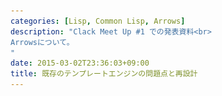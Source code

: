 ```yaml
---
categories: [Lisp, Common Lisp, Arrows]
description: "Clack Meet Up #1 での発表資料<br>
Arrowsについて。
"
date: 2015-03-02T23:36:03+09:00
title: 既存のテンプレートエンジンの問題点と再設計
---
```

<section data-markdown
    data-separator="\n===\n"
    data-vertical="\n---\n"
    data-notes="^Note:">
<script type="text/template">
<style type="text/css">
.red {
color: red;
}
</style>
# 既存のテンプレートエンジンの問題点と再設計、あるいはArrowsについて
-----------------------------------------------------------------
Clack Meet Up #1  
2015-03-05 @サムライト

<!-- .slide: class="center" -->
===
# About Me
---------
![κeenのアイコン](/images/icon.png) <!-- .element: style="position:absolute;right:0;z-index:-1" -->

 + κeen
 + [@blackenedgold](https://twitter.com/blackenedgold)
 + Github: [KeenS](https://github.com/KeenS)
 + 野生のLisper
 + Lisp, Ruby, OCaml, Shell Scriptあたりを書きます
===
# Template Engines

<!-- .slide: class="center" -->
===
# Existing Architeture
----------------------
0. (リクエスト)
1. アプリ
  0. 引数を計算
  1. テンプレートに引数を渡す
  2. レスポンスをレンダリング <!--.element: class="fragment grow"  -->
4. レスポンスをサーバに渡す
5. (レスポンス)
===
# Rendering?
----------------------
* 結合した文字列はクライアントに返ったらその後はゴミ
 + GCへ負荷がかかる (後述)
* クライアントにとって1つの文字列である必要はない
* むしろ返せる部分だけ先に返した方が得（後述）
===
# GC Pressure (SBCL)
-----------------
* 世代別Copy GC
* 結合した文字列は比較的大きい
* `alloc_space`に入らない大きさならアロケートが遅い
* GCを頻繁に起動してしまう
* 16KBを越えると特別扱いされて遅い/メモリを喰う
* LispのWebアプリはレスポンスタイムの分散が大きい（要出展）

参考: [SBCL GENCGC @ x86 Linux](http://cl-www.msi.co.jp/reports/sbcl-gc-memo.html)
===
# Split Response
---------------
例えば、こんなの

<pre><code class="html">&lt;!DOCTYPE html&gt;
&lt;html xmlns=&quot;http://www.w3.org/1999/xhtml&quot; xml:lang=&quot;en&quot; lang=&quot;en-us&quot;&gt;
    &lt;head&gt;
        &lt;link rel=&quot;stylesheet&quot; href=&quot;http://localhost:1313//reveal.js/lib/css/xcode.css&quot;&gt;
        &lt;script src=&quot;//ajax.googleapis.com/ajax/libs/jquery/1.7.2/jquery.min.js&quot;&gt;&lt;/script&gt;
        ....
        &lt;/script&gt;
    &lt;/head&gt;
    &lt;body class=&quot;li-body&quot;&gt;
    &lt;header&gt;{{ header }}&lt;/header&gt;
    {{ body }}
    ...
</code></pre>
===
# Split Response
---------------
1. `{{ header }}`の前に先頭から`<header>`までを返す
2. `{{ header }}`を返す
3. `</header>`を返す
4. `{{ body }}`を返す

...

===
# Pros of Split Response
------------------------
* `header`を計算してる間にクライアントにhead部分が渡る
  + 先に`<link>`や`<script>`を要求出来る
  + サーバ側のスループットやレスポンスタイムは変わらないが
    クライアントのレンダリング完了までの時間は大幅に短縮出来る
* 文字列を結合する必要がない
* 定数部分については長さが判ってるので最適化し易い
===
# How TEs Work 
---------------------------
## Compilation
1. テンプレート文字列
 + パーサ <!-- .element: style="list-style-image: url(/images/arrow_down.svg);" -->
2. 抽象構文木
 + コードエミット <!-- .element: style="list-style-image: url(/images/arrow_down.svg);" -->
3. レンダリング関数
===
# How TEs Work 
---------------------------
## Rendering
1. レンダリング関数
 + 引数 <!-- .element: style="list-style-image: url(/images/arrow_down.svg);" -->
2. 文字列
===
# Misc Problems
---------------
* サーバに渡すのは文字列なのにソケットに書き込む時はオクテット？
  + 文字列で返す？オクテットで返す？（デバッグがー）
  + オクテットの変換はいつ？
* ストリームが遅い？
  + POSIX APIが使える"なら"fdの方が速い？
* ユーザが用意したバッファに書き出したい？
* テンプレートに渡す引数が定数文字列なら畳み込める筈？
* リクエストの度にテンプレートパースするのは筋悪だけど開発中は毎回コンパイルするのは面倒？
===
<!-- .slide: data-background="/images/arrows.jpg" -->

# Arrows

Template flies like an arrow

<!-- .slide: class="center" -->
===
<!-- .slide: data-background="/images/arrows.jpg" -->
# Arrows
--------
* [KeenS/arrows](https://github.com/KeenS/arrows)
* 現在開発中のテンプレートエンジン
* 複数のテンプレートが選べる（予定）
* 複数のバックエンドが選べる
* バックエンドに依ってはnon-consing
===
<!-- .slide: data-background="/images/arrows.jpg" -->
# How Arrows Works
------------------
## Compilation
1. テンプレート文字列<span class="red"> + 定数引数</span>
  + パーサ<span class="red">(default, cl-emd互換...)</span> <!-- .element: style="list-style-image: url(/images/arrow_down.svg);" -->
2. 抽象構文木
  + <span class="red">最適化(const folding, concat, convert...)</span> <!-- .element: style="list-style-image: url(/images/arrow_down.svg);" -->
  + コードエミット <!-- .element: style="list-style-image: url(/images/arrow_down.svg);" -->
3. レンダリング関数<span class="red">(string, octets, stream, fast-io ...)</span>
===
<!-- .slide: data-background="/images/arrows.jpg" -->
# How Arrows Works
------------------
## Rendering
1. レンダリング関数
  + 引数 <!-- .element: style="list-style-image: url(/images/arrow_down.svg);" -->
2. 文字列<span class="red">、オクテット列、ストリーム書き出し、fast-io…</span>
===
<!-- .slide: data-background="/images/arrows.jpg" -->
# How compiled
--------------
```html
<h1>Hi {{var name}}!</h1>
```
を
```lisp
(compile-template-string :xxx
  "<h1>Hi {{var name}}!</h1>" ())
```
とコンパイル
===
# Stream backend
----------------
<!-- .slide: data-background="/images/arrows.jpg" -->
```lisp
(lambda (stream &key name)
  (write-string "<h1>Hi " stream)
  (write-string
    (encode-for-tt (princ-to-string name))
    stream)
  (write-string "!</h1>" stream))
```
* ほとんどアロケートしない
===
<!-- .slide: data-background="/images/arrows.jpg" -->
# Octet backend
----------------
```lisp
(lambda (&key name)
  (with-fast-output (buffer)
    (fast-write-sequence
      #.(string-to-octets "<h1>Hi ")
       buffer)
    (fast-write-sequence
      (string-to-octets
        (encode-for-tt (princ-to-string name)))
                       buffer)
    (fast-write-sequence
      #.(string-to-octets "!</h1>")
      buffer)))
```
===
<!-- .slide: data-background="/images/arrows.jpg" -->
# How optimized
---------------
```html
<h1>Hi {{var name}}!</h1>
```
を

```lisp
(compile-template-string :stream
   "<h1>Hi {{var name}}!</h1>"
   '(:known-args (:name "<κeen>")))
```
とコンパイル
===
<!-- .slide: data-background="/images/arrows.jpg" -->
# How optimized
---------------
## variable folding
```lisp
(lambda (stream)
  (write-string "<h1>Hi " stream)
  (write-string (encode-for-tt "<κeen>") stream)
  (write-string "!</h1>" stream))
```
* 既知の引数は畳み込む
* 文字列なら`princ-to-string`しない
===
<!-- .slide: data-background="/images/arrows.jpg" -->
# How optimized
---------------
## const folding
```lisp
(lambda (stream)
  (write-string "<h1>Hi " stream)
  (write-string "&lt;κeen&gt;" stream)
  (write-string "!</h1>" stream))
```
* 定数のエスケープはコンパイル時に済ませる
===
<!-- .slide: data-background="/images/arrows.jpg" -->
# How optimized
---------------
## append sequence
```lisp
(lambda (stream)
  (write-string "<h1>Hi &lt;κeen&gt;!</h1>"
                stream))
```
* 複数シーケンスの書き出しは1つにまとめる
===
<!-- .slide: data-background="/images/arrows.jpg" -->
# Further Ideas
---------------
* 引数計算の遅延
* 引数計算の並列化
* 非同期化
* HTML compction
===
<!-- .slide: data-background="/images/arrows.jpg" -->
# Further Ideas
---------------
## 引数計算の遅延
* `name`の計算が重いときに先に`"<h1>Hi "`を返す。
* `name`は必要になったら値を計算する(Promise パターン)
```lisp
(lambda (stream &key name)
  (write-string "<h1>Hi " stream)
  (write-string
    (encode-for-tt (princ-to-string name))
    stream)
  (write-string "!</h1>" stream))
```
===
<!-- .slide: data-background="/images/arrows.jpg" -->
# Further Ideas
---------------
## 引数計算の並列化
* `name`の計算が重いときに先に`"<h1>Hi "`を返す。
* `name`は並列に計算して必要になったら値を要求する(Futureパターン)
```lisp
(lambda (stream &key name)
  (write-string "<h1>Hi " stream)
  (write-string
    (encode-for-tt (princ-to-string name))
    stream)
  (write-string "!</h1>" stream))
```
===
<!-- .slide: data-background="/images/arrows.jpg" -->
# Further Ideas
---------------
## 非同期化
* 単純にwriteを非同期にする
* 他にFutureもブロックするので非同期Futureを使う
===
<!-- .slide: data-background="/images/arrows.jpg" -->
# Further Ideas
---------------
## HTML compction
```html
<ol>
  <li> item 1 </li>
  <li> item 2 </li>
  <li> item 3 </li>
</ol>

```
を
```html
<ol><li>item 1</li><li>item 2</li><li>item 3</li></ol>

```
* DOM構造が変わってしまう

===
<!-- .slide: data-background="/images/arrows.jpg" -->
# TODOs
-------
* 設計上複数シンタックスをサポート可能だがまだしてない
* 既存のテンプレートエンジンとの比較ベンチマーク
* 高速化
* 多機能化
  + テンプレート
  + 最適化
  + バックエンド
* clackとの連携
  + clackのAPIはメモリアロケーションが多めに必要になる
===
# Summary
---------
* 既存のテンプレートエンジンは非効率
  + メモリを無駄遣いしていた
  + ユーザーのことを考えてなかった
* 新しいテンプレートエンジンを設計した
  + メモリアロケーションをあまりしない
  + ユーザー側の速度まで考慮した
  + 柔軟
</script>
</section>

